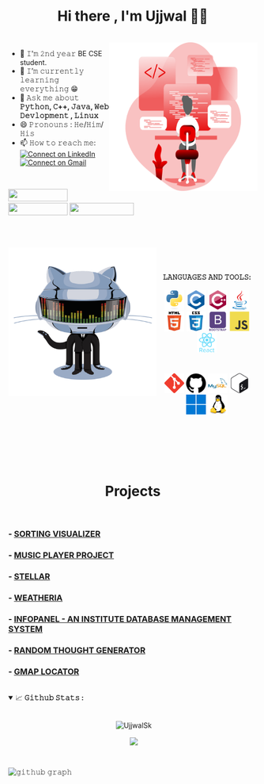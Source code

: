 <h1 align='center'>Hi there , I'm Ujjwal 👋🏻</h1><br>

<img align="right" height="300" width="300" src="./icons/code.svg">

- 🔭 𝙸'𝚖 𝟸𝚗𝚍 𝚢𝚎𝚊𝚛 BE CSE student.
- 🌱 𝙸’𝚖 𝚌𝚞𝚛𝚛𝚎𝚗𝚝𝚕𝚢 𝚕𝚎𝚊𝚛𝚗𝚒𝚗𝚐 𝚎𝚟𝚎𝚛𝚢𝚝𝚑𝚒𝚗𝚐 😁
- 💬 𝙰𝚜𝚔 𝚖𝚎 𝚊𝚋𝚘𝚞𝚝 **𝙿𝚢𝚝𝚑𝚘𝚗, 𝙲++, 𝙹𝚊𝚟𝚊, 𝚆𝚎𝚋 𝙳𝚎𝚟𝚕𝚘𝚙𝚖𝚎𝚗𝚝 , 𝙻𝚒𝚗𝚞𝚡**
- 😄 𝙿𝚛𝚘𝚗𝚘𝚞𝚗𝚜 : 𝙷𝚎/𝙷𝚒𝚖/𝙷𝚒𝚜
- 📫 𝙷𝚘𝚠 𝚝𝚘 𝚛𝚎𝚊𝚌𝚑 𝚖𝚎: <span>[![Connect on LinkedIn](https://img.shields.io/badge/--linkedin?label=LinkedIn&logo=LinkedIn&style=social)](https://www.linkedin.com/in/ujjwal-7a3ba31ba/)   [![Connect on Gmail](https://img.shields.io/badge/--Gmail?label=Gmail&logo=Gmail&style=social)](mailto:ujsk07@gmail.com)</span>

<br/>

<a href='https://www.codechef.com/users/ujju07'><img height="25" width="120" src='https://img.shields.io/badge/-CodeChef-5B4638?style=for-the-badge&logo=CodeChef&logoColor=white'/></a>
<a href='https://www.hackerrank.com/CoDeZ_0'><img height="25" width="120" src='https://img.shields.io/badge/-Hackerrank-2EC866?style=for-the-badge&logo=HackerRank&logoColor=white'/></a>
<a href='https://auth.geeksforgeeks.org/user/neofetch/practice/'><img height="25" width="130" src='https://img.shields.io/badge/-geeksforgeeks-080704?style=for-the-badge&logo=geeksforgeeks'/></a>

<br/><br/>

<div align='center'>

<a target="_blank"><img align="left" height="300" width="300" alt="𝙶𝙸𝙵" src="./github.gif"></a>
<br/>
<br/><br/>
<b>𝙻𝙰𝙽𝙶𝚄𝙰𝙶𝙴𝚂 𝙰𝙽𝙳 𝚃𝙾𝙾𝙻𝚂:</b>
<br/><br/>
<code><img src="./icons/python-original.svg" alt="python" width="40" height="40"/></code> 
<code><img src="./icons/c-original.svg" alt="C" width="40" height="40"/></code>
<code><img src="./icons/cplusplus-original.svg" alt="C++" width="40" height="40"/></code> 
<code><img src="./icons/java-original.svg" alt="Java" width="40" height="40"/></code> 
<code><img src="./icons/html5-original-wordmark.svg" alt="html5" height="40"/></code> 
<code><img src="./icons/css3-original-wordmark.svg" alt="css3" height="40"/></code> 
<code><img src="./icons/bootstrap-plain-wordmark.svg" alt="bootstrap" height="40"/></code> 
<code><img src="./icons/javascript-original.svg" alt="JavaScript" width="40" height="40"/></code> 
<code><img src="./icons/react-original-wordmark.svg" alt="React" width="40" height="40"/></code> 
  # 
<code><img src="./icons/git-scm-icon.svg" alt="git" width="40" height="40"/></code> 
<code><img src="./icons/github.svg" alt="github" width="40" height="40"/></code> 
<code><img src="./icons/mysql-original-wordmark.svg" alt="mysql" width="40" height="40"/></code>
<code><img src="./icons/gnu_bash-icon.svg" alt="bash" width="40" height="40"/></code>
<code><img src="./icons/win11.svg" alt="Win11" width="40" height="40"/></code>
<code><img src="./icons/linux-original.svg" alt="Linux" width="40" height="40"/></code>

<br/><br/>


</div>
<br/><br/>
<h1 align='center'>Projects</h1><br>

### - [SORTING VISUALIZER](https://github.com/UjjwalSk/Sorting-Visualizer)
### - [MUSIC PLAYER PROJECT](https://github.com/UjjwalSk/Music-Player-qwerty)
### - [STELLAR](https://github.com/UjjwalSk/stellar)
### - [WEATHERIA](https://github.com/UjjwalSk/Weatheria)
### - [INFOPANEL - AN INSTITUTE DATABASE MANAGEMENT SYSTEM](https://github.com/UjjwalSk/infoPanel)
### - [RANDOM THOUGHT GENERATOR](https://github.com/UjjwalSk/Random-Thought-Generator)
### - [GMAP LOCATOR](https://github.com/UjjwalSk/gmap-locator)

<br/>

<details open="">
<summary>
  <g-emoji class="g-emoji" alias="chart_with_upwards_trend" fallback-src="https://github.githubassets.com/images/icons/emoji/unicode/1f4c8.png">📈</g-emoji>
  <strong>𝙶𝚒𝚝𝚑𝚞𝚋 𝚂𝚝𝚊𝚝𝚜 : </strong>
</summary>
<br>

<p align="center">&nbsp;<img align="center" src="https://github-readme-stats.vercel.app/api?theme=algolia&username=UjjwalSk&show_icons=true&locale=en" alt="UjjwalSk" /></p>
<p align="center">&nbsp;<img align="center" src="https://github-readme-stats.vercel.app/api/top-langs/?username=UjjwalSk&langs_count=15&layout=compact&hide_border=true&theme=algolia" /></p>
<br/>

![𝚐𝚒𝚝𝚑𝚞𝚋 𝚐𝚛𝚊𝚙𝚑](https://activity-graph.herokuapp.com/graph?username=UjjwalSk&theme=react-dark&hide_border=true&area=true)
</details>

